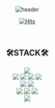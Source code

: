 <div align="center">

![header](https://capsule-render.vercel.app/api?type=waving&color=auto&height=300&section=header&text=Welcome&fontSize=70&desc=sowon's%20GitHub%20Profile)
<div align="center">
 
[![Hits](https://hits.seeyoufarm.com/api/count/incr/badge.svg?url=https%3A%2F%2Fgithub.com%2FWish-baek&count_bg=%23699142&title_bg=%239FB346&icon=smugmug.svg&icon_color=%23FFFFFF&title=hits&edge_flat=false)](https://hits.seeyoufarm.com)
</div><br/>
 
## 🛠️STACK🛠️
 
![](https://img.shields.io/badge/Java-007396?style=for-the-badge&logo=OpenJDK&logoColor=white")
<br/>
<img src="https://img.shields.io/badge/JavaScript-F7DF1E?style=for-the-badge&logo=JavaScript&logoColor=ffffff"/>
<img src="https://img.shields.io/badge/TypeScript-3178C6?style=for-the-badge&logo=TypeScript&logoColor=ffffff"/> 
<img src="https://img.shields.io/badge/HTML5-E34F26?style=for-the-badge&logo=HTML5&logoColor=ffffff"/> 
<img src="https://img.shields.io/badge/CSS-1572B6?style=for-the-badge&logo=CSS&logoColor=ffffff"/>
<br/>
<img src="https://img.shields.io/badge/Vue.js-4FC08D?style=for-the-badge&logo=Vue.js&logoColor=ffffff"/>
<img src="https://img.shields.io/badge/react-61DAFB?style=for-the-badge&logo=react.js&logoColor=black"> 
<br/>
<img src="https://img.shields.io/badge/GitHub-000000?style=for-the-badge&logo=GitHub&logoColor=ffffff"/>
<img src="https://img.shields.io/badge/Git-F05032?style=for-the-badge&logo=Git&logoColor=ffffff"/>
<img src="https://img.shields.io/badge/GitLab-FC6D26?style=for-the-badge&logo=GitLab&logoColor=ffffff"/>
<br/>
<img src="https://img.shields.io/badge/Slack-4A154B?style=for-the-badge&logo=Slack&logoColor=ffffff"/>
